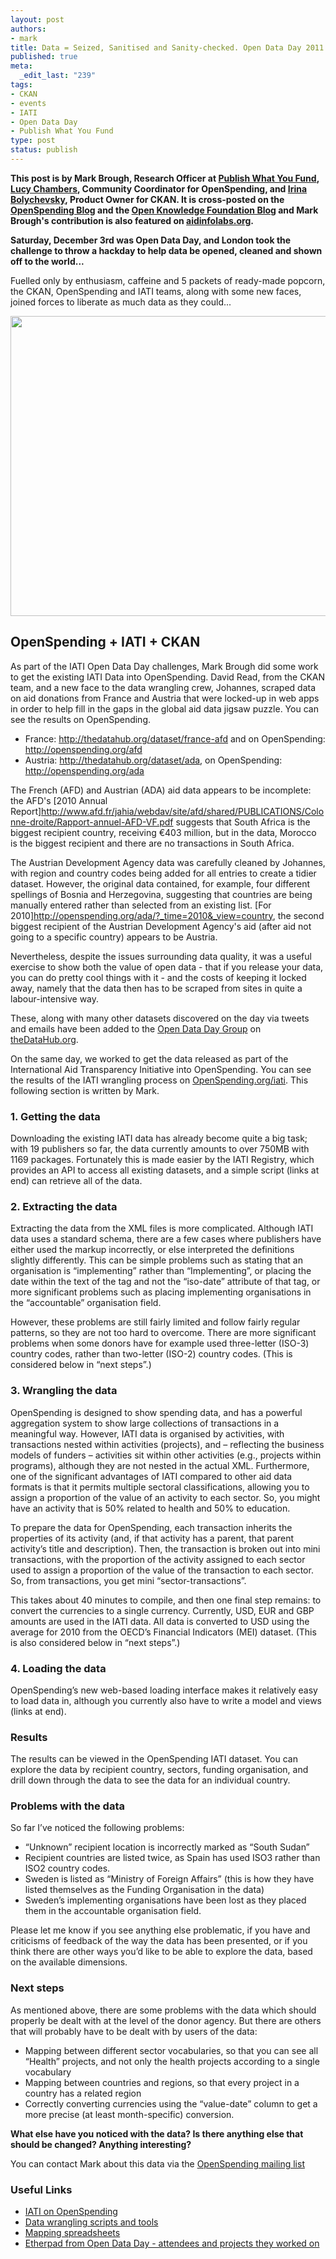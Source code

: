 ```yaml
--- 
layout: post
authors:
- mark
title: Data = Seized, Sanitised and Sanity-checked. Open Data Day 2011
published: true
meta: 
  _edit_last: "239"
tags: 
- CKAN
- events
- IATI
- Open Data Day
- Publish What You Fund
type: post
status: publish
---
```

**This post is by Mark Brough, Research Officer at [Publish What You Fund](http://www.publishwhatyoufund.org/),  [Lucy Chambers](http://okfn.org/members/lucychambers), Community Coordinator for OpenSpending, and [Irina Bolychevsky](http://okfn.org/members/shevski), Product Owner for CKAN. It is cross-posted on the [OpenSpending Blog](http://blog.openspending.org/2011/12/10/data-seized-sanitised-and-sanity-checked-open-data-day-2011) and the [Open Knowledge Foundation Blog](http://blog.okfn.org/2011/12/12/data-seized-sanitised-and-sanity-checked-open-data-day-2011) and Mark Brough's contribution is also featured on [aidinfolabs.org](http://www.aidinfolabs.org/archives/786).** 

**Saturday, December 3rd was Open Data Day, and London took the challenge to throw a hackday to help data be opened, cleaned and shown off to the world...** 

Fuelled only by enthusiasm, caffeine and 5 packets of ready-made popcorn, the CKAN, OpenSpending and IATI teams, along with some new faces, joined forces to liberate as much data as they could... 

<img alt="" src="http://farm8.staticflickr.com/7157/6471082237_b687e15771_z.jpg" title="Mark Brough hard at Work on IATI wrangling" class="alignnone" width="640" height="480" />

## OpenSpending + IATI + CKAN

As part of the IATI Open Data Day challenges, Mark Brough did some work to get the existing IATI Data into OpenSpending. David Read, from the CKAN team, and a new face to the data wrangling crew, Johannes, scraped data on aid donations from France and Austria that were locked-up in web apps in order to help fill in the gaps in the global aid data jigsaw puzzle. You can see the results on OpenSpending.

* France: <http://thedatahub.org/dataset/france-afd> and on OpenSpending: <http://openspending.org/afd>
* Austria: <http://thedatahub.org/dataset/ada>, on OpenSpending: <http://openspending.org/ada>

The French (AFD) and Austrian (ADA) aid data appears to be incomplete: the AFD's [2010 Annual Report]<http://www.afd.fr/jahia/webdav/site/afd/shared/PUBLICATIONS/Colonne-droite/Rapport-annuel-AFD-VF.pdf> suggests that South Africa is the biggest recipient country, receiving €403 million, but in the data, Morocco is the biggest recipient and there are no transactions in South Africa.

The Austrian Development Agency data was carefully cleaned by Johannes, with region and country codes being added for all entries to create a tidier dataset. However, the original data contained, for example, four different spellings of Bosnia and Herzegovina, suggesting that countries are being manually entered rather than selected from an existing list. [For 2010]<http://openspending.org/ada/?_time=2010&_view=country>, the second biggest recipient of the Austrian Development Agency's aid (after aid not going to a specific country) appears to be Austria.

Nevertheless, despite the issues surrounding data quality, it was a useful exercise to show both the value of open data - that if you release your data, you can do pretty cool things with it - and the costs of keeping it locked away, namely that the data then has to be scraped from sites in quite a labour-intensive way.

These, along with many other datasets discovered on the day via tweets and emails have been added to the [Open Data Day Group](http://thedatahub.org/group/open-data-day) on [theDataHub.org](http://thedatahub.org). 

On the same day, we worked to get the data released as part of the International Aid Transparency Initiative into OpenSpending. You can see the results of the IATI wrangling process on [OpenSpending.org/iati](http://www.openspending.org/iati). This following section is written by Mark. 

### 1. Getting the data

Downloading the existing IATI data has already become quite a big task; with 19 publishers so far, the data currently amounts to over 750MB with 1169 packages. Fortunately this is made easier by the IATI Registry, which provides an API to access all existing datasets, and a simple script (links at end) can retrieve all of the data.

### 2. Extracting the data
Extracting the data from the XML files is more complicated. Although IATI data uses a standard schema, there are a few cases where publishers have either used the markup incorrectly, or else interpreted the definitions slightly differently. This can be simple problems such as stating that an organisation is “implementing” rather than “Implementing”, or placing the date within the text of the <activity-date> tag and not the “iso-date” attribute of that tag, or more significant problems such as placing implementing organisations in the “accountable” organisation field.

However, these problems are still fairly limited and follow fairly regular patterns, so they are not too hard to overcome. There are more significant problems when some donors have for example used three-letter (ISO-3) country codes, rather than two-letter (ISO-2) country codes. (This is considered below in “next steps”.)

### 3. Wrangling the data
OpenSpending is designed to show spending data, and has a powerful aggregation system to show large collections of transactions in a meaningful way. However, IATI data is organised by activities, with transactions nested within activities (projects), and – reflecting the business models of funders – activities sit within other activities (e.g., projects within programs), although they are not nested in the actual XML. Furthermore, one of the significant advantages of IATI compared to other aid data formats is that it permits multiple sectoral classifications, allowing you to assign a proportion of the value of an activity to each sector. So, you might have an activity that is 50% related to health and 50% to education.

To prepare the data for OpenSpending, each transaction inherits the properties of its activity (and, if that activity has a parent, that parent activity’s title and description). Then, the transaction is broken out into mini transactions, with the proportion of the activity assigned to each sector used to assign a proportion of the value of the transaction to each sector. So, from transactions, you get mini “sector-transactions”.

This takes about 40 minutes to compile, and then one final step remains: to convert the currencies to a single currency. Currently, USD, EUR and GBP amounts are used in the IATI data. All data is converted to USD using the average for 2010 from the OECD’s Financial Indicators (MEI) dataset. (This is also considered below in “next steps”.)


### 4. Loading the data
OpenSpending’s new web-based loading interface makes it relatively easy to load data in, although you currently also have to write a model and views (links at end).


### Results
The results can be viewed in the OpenSpending IATI dataset. You can explore the data by recipient country, sectors, funding organisation, and drill down through the data to see the data for an individual country.



### Problems with the data
So far I’ve noticed the following problems:

* “Unknown” recipient location is incorrectly marked as “South Sudan”
* Recipient countries are listed twice, as Spain has used ISO3 rather than ISO2 country codes.
* Sweden is listed as “Ministry of Foreign Affairs” (this is how they have listed themselves as the Funding Organisation in the data)
* Sweden’s implementing organisations have been lost as they placed them in the accountable organisation field.

Please let me know if you see anything else problematic, if you have and criticisms of feedback of the way the data has been presented, or if you think there are other ways you’d like to be able to explore the data, based on the available dimensions.

### Next steps
As mentioned above, there are some problems with the data which should properly be dealt with at the level of the donor agency. But there are others that will probably have to be dealt with by users of the data:

* Mapping between different sector vocabularies, so that you can see all “Health” projects, and not only the health projects according to a single vocabulary
* Mapping between countries and regions, so that every project in a country has a related region
* Correctly converting currencies using the “value-date” column to get a more precise (at least month-specific) conversion.

**What else have you noticed with the data? Is there anything else that should be changed? Anything interesting?**

You can contact Mark about this data via the [OpenSpending mailing list](http://lists.okfn.org/mailman/listinfo/openspending)

### Useful Links
* [IATI on OpenSpending](http://www.openspending.org/iati)
* [Data wrangling scripts and tools](https://github.com/okfn/iatitools)
* [Mapping spreadsheets](https://github.com/okfn/iatitools/tree/master/mapping)
* [Etherpad from Open Data Day - attendees and projects they worked on](http://ckan.okfnpad.org/opendataday)
